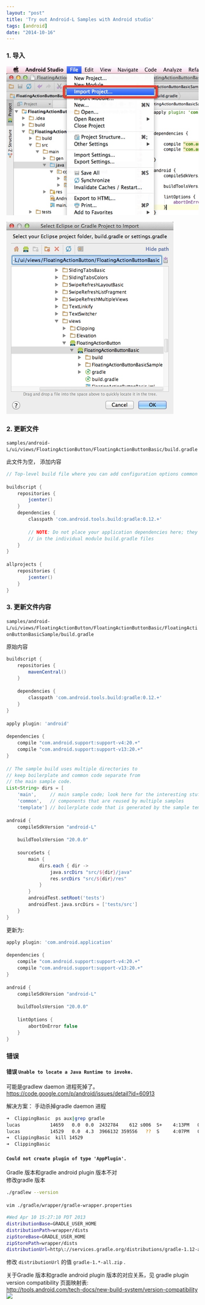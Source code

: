 ```yaml
---
layout: "post"
title: 'Try out Android-L Samples with Android studio'
tags: [android]
date: "2014-10-16"
---
```


### 1. 导入

![image1](/imgs/e86e59b11c4a955c363252918d9eda24.jpeg)

![image2](/imgs/cfb60561b8713704834aa59fc854921c.jpeg)

### 2. 更新文件

`samples/android-L/ui/views/FloatingActionButton/FloatingActionButtonBasic/build.gradle`

此文件为空， 添加内容

```groovy
// Top-level build file where you can add configuration options common to all sub-projects/modules.

buildscript {
    repositories {
        jcenter()
    }
    dependencies {
        classpath 'com.android.tools.build:gradle:0.12.+'

        // NOTE: Do not place your application dependencies here; they belong
        // in the individual module build.gradle files
    }
}

allprojects {
    repositories {
        jcenter()
    }
}
```

### 3. 更新文件内容

`samples/android-L/ui/views/FloatingActionButton/FloatingActionButtonBasic/FloatingActionButtonBasicSample/build.gradle`

原始内容

```groovy
buildscript {
    repositories {
        mavenCentral()
    }

    dependencies {
        classpath 'com.android.tools.build:gradle:0.12.+'
    }
}

apply plugin: 'android'

dependencies {
    compile "com.android.support:support-v4:20.+"
    compile "com.android.support:support-v13:20.+"
}

// The sample build uses multiple directories to
// keep boilerplate and common code separate from
// the main sample code.
List<String> dirs = [
    'main',     // main sample code; look here for the interesting stuff.
    'common',   // components that are reused by multiple samples
    'template'] // boilerplate code that is generated by the sample template process

android {
    compileSdkVersion "android-L"

    buildToolsVersion "20.0.0"

    sourceSets {
        main {
            dirs.each { dir ->
                java.srcDirs "src/${dir}/java"
                res.srcDirs "src/${dir}/res"
            }
        }
        androidTest.setRoot('tests')
        androidTest.java.srcDirs = ['tests/src']
    }
}
```

更新为:

```groovy
apply plugin: 'com.android.application'

dependencies {
    compile "com.android.support:support-v4:20.+"
    compile "com.android.support:support-v13:20.+"
}

android {
    compileSdkVersion "android-L"

    buildToolsVersion "20.0.0"

    lintOptions {
        abortOnError false
    }
}
```

### 错误

#### 错误 ` Unable to locate a Java Runtime to invoke. `

可能是gradlew daemon 进程死掉了。  
https://code.google.com/p/android/issues/detail?id=60913

解决方案： 手动杀掉gradle daemon 进程

```sh
➜  ClippingBasic  ps aux|grep gradle
lucas           14659   0.0  0.0  2432784    612 s006  S+    4:13PM   0:00.00 grep gradle
lucas           14529   0.0  4.3  3966132 359556   ??  S     4:07PM   0:22.98 /Library/Java/JavaVirtualMachines/jdk1.7.0_65.jdk/Contents/Home/bin/java -XX:MaxPermSize=256m -XX:+HeapDumpOnOutOfMemoryError -Xmx1024m -Dfile.encoding=UTF-8 -cp /Users/lucas/.gradle/wrapper/dists/gradle-1.12-bin/64p5p2nte80b6rt6bb068pabi6/gradle-1.12/lib/gradle-launcher-1.12.jar org.gradle.launcher.daemon.bootstrap.GradleDaemon 1.12 /Users/lucas/.gradle/daemon 10800000 04d22f9b-874b-469b-8011-f7f2819ec409 -XX:MaxPermSize=256m -XX:+HeapDumpOnOutOfMemoryError -Xmx1024m -Dfile.encoding=UTF-8
➜  ClippingBasic  kill 14529
➜  ClippingBasic
```

#### ` Could not create plugin of type 'AppPlugin'. `

Gradle 版本和gradle android plugin 版本不对  
修改gradle 版本

```sh
./gradlew --version

vim ./gradle/wrapper/gradle-wrapper.properties
```

```sh
#Wed Apr 10 15:27:10 PDT 2013
distributionBase=GRADLE_USER_HOME
distributionPath=wrapper/dists
zipStoreBase=GRADLE_USER_HOME
zipStorePath=wrapper/dists
distributionUrl=http\://services.gradle.org/distributions/gradle-1.12-all.zip
```

修改 ` distributionUrl ` 的值 ` gradle-1.*-all.zip ` .

关于Gradle 版本和gradle android plugin 版本的对应关系，见 gradle plugin version compatibility 页面映射表:  
http://tools.android.com/tech-docs/new-build-system/version-compatibility  
<img src="http://i.stack.imgur.com/PnMzD.jpg" />
